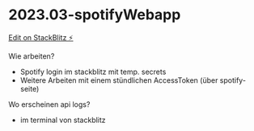 # 2023.03-spotifyWebapp

[Edit on StackBlitz ⚡️](https://stackblitz.com/edit/nextjs-mlnw1s)

Wie arbeiten?

- Spotify login im stackblitz mit temp. secrets
- Weitere Arbeiten mit einem stündlichen AccessToken (über spotify-seite)

Wo erscheinen api logs?

- im terminal von stackblitz

